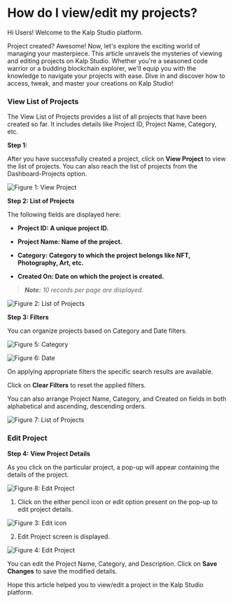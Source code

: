 # How do I view/edit my projects?

Hi Users! Welcome to the Kalp Studio platform.

  

Project created? Awesome! Now, let's explore the exciting world of managing your masterpiece. This article unravels the mysteries of viewing and editing projects on Kalp Studio. Whether you're a seasoned code warrior or a budding blockchain explorer, we'll equip you with the knowledge to navigate your projects with ease. Dive in and discover how to access, tweak, and master your creations on Kalp Studio!

  

### View List of Projects

  

The View List of Projects provides a list of all projects that have been created so far. It includes details like Project ID, Project Name, Category, etc.

  

**Step 1:**

  

After you have successfully created a project, click on **View Project** to view the list of projects. You can also reach the list of projects from the Dashboard-Projects option.

  

![Figure 1: View Project](https://docs.kalp.studio/~gitbook/image?url=https:%2F%2Fs3-ap-south-1.amazonaws.com%2Find-cdn.freshdesk.com%2Fdata%2Fhelpdesk%2Fattachments%2Fproduction%2F1060007154651%2Foriginal%2Fl8dy2cGmV421xv2wzs1OhvTPbeaGJsZ_0Q.png%3F1708686940&width=768&dpr=4&quality=100&sign=8e1e74c965a90adf0c6d0343a7f6946150bb9076c04d4d7089a2dc2adec04408)

  



  

**Step 2: List of Projects**

  

The following fields are displayed here:

  

-  **Project ID: A unique project ID.**

-  **Project Name: Name of the project.**

-  **Category: Category to which the project belongs like NFT, Photography, Art, etc.**

-  **Created On: Date on which the project is created.**

  

>  _**Note:**_  _10 records per page are displayed._

  

![Figure 2: List of Projects](https://docs.kalp.studio/~gitbook/image?url=https:%2F%2Fs3-ap-south-1.amazonaws.com%2Find-cdn.freshdesk.com%2Fdata%2Fhelpdesk%2Fattachments%2Fproduction%2F1060006983029%2Foriginal%2FxB61YLe4Vx9Kq9QeKaj5DqTSNzw6vhxvig.png%3F1708424870&width=768&dpr=4&quality=100&sign=1c86ee7074d677534ed0f9af46a8012d1d9140bbc3638f699cbaf75c6d586fe9)

  



  

**Step 3: Filters**

  

You can organize projects based on Category and Date filters.

  

![Figure 5: Category](https://docs.kalp.studio/~gitbook/image?url=https:%2F%2Fs3-ap-south-1.amazonaws.com%2Find-cdn.freshdesk.com%2Fdata%2Fhelpdesk%2Fattachments%2Fproduction%2F1060006824948%2Foriginal%2FcIBXHe9H_OkNr4sHvZrVGez_r7jrSVYS8Q.png%3F1707988178&width=768&dpr=4&quality=100&sign=647352c9191af1475e07fcde27c1456a4ad22388054256ee20282c717d2ae95b)

  



  

![Figure 6: Date](https://docs.kalp.studio/~gitbook/image?url=https:%2F%2Fs3-ap-south-1.amazonaws.com%2Find-cdn.freshdesk.com%2Fdata%2Fhelpdesk%2Fattachments%2Fproduction%2F1060006824971%2Foriginal%2FL-zqczjNaHkL-yg59u4Ozt34xn6PkUBZSQ.png%3F1707988204&width=768&dpr=4&quality=100&sign=eefae3bda55181139697692488ccff5bac2c5e1f397da79c5fcccbc62e358f5d)

  



  

On applying appropriate filters the specific search results are available.

  

Click on **Clear Filters** to reset the applied filters.

  

You can also arrange Project Name, Category, and Created on fields in both alphabetical and ascending, descending orders.

  

![Figure 7: List of Projects](https://docs.kalp.studio/~gitbook/image?url=https:%2F%2Fs3-ap-south-1.amazonaws.com%2Find-cdn.freshdesk.com%2Fdata%2Fhelpdesk%2Fattachments%2Fproduction%2F1060006983068%2Foriginal%2Fb5eKwuzvF8TOinSt2QQHQR9TdqFp9kIX4A.png%3F1708424934&width=768&dpr=4&quality=100&sign=927dc56e308d619c9195ebfcae35f60c28e156b9229e1cd3649ac74d1f6a6a6f)

  



  

### Edit Project

  

**Step 4:**  **View Project Details**

  

As you click on the particular project, a pop-up will appear containing the details of the project.

  

![Figure 8: Edit Project](https://docs.kalp.studio/~gitbook/image?url=https:%2F%2Fs3-ap-south-1.amazonaws.com%2Find-cdn.freshdesk.com%2Fdata%2Fhelpdesk%2Fattachments%2Fproduction%2F1060007155545%2Foriginal%2F38gM6Aefui_DfPGbUvhxbGO88ViVBkkitA.png%3F1708687531&width=768&dpr=4&quality=100&sign=daf8e50a2f36d22aaea8969bc239f2e5ee1d4fc17e988fa6c00a3e92a6a656e3)

  



  

1. Click on the either pencil icon or edit option present on the pop-up to edit project details.

  

![Figure 3: Edit icon](https://docs.kalp.studio/~gitbook/image?url=https:%2F%2Fs3-ap-south-1.amazonaws.com%2Find-cdn.freshdesk.com%2Fdata%2Fhelpdesk%2Fattachments%2Fproduction%2F1060006983094%2Foriginal%2FhiwLz-L4Awk4hJ1dGKiG9W7BXyT18ZKOBA.png%3F1708424968&width=768&dpr=4&quality=100&sign=439ad4ae1f74527766272f64d8c070a632e3678cabb15a74ba6f204f417d1ccc)

  



  

2. Edit Project screen is displayed.

  

![Figure 4: Edit Project](https://docs.kalp.studio/~gitbook/image?url=https:%2F%2Fs3-ap-south-1.amazonaws.com%2Find-cdn.freshdesk.com%2Fdata%2Fhelpdesk%2Fattachments%2Fproduction%2F1060006983198%2Foriginal%2FWAJYLmqWihJAWrPUVnskkj1zVeIcMYrOjw.png%3F1708425053&width=768&dpr=4&quality=100&sign=f4eace46cbc9d37b4b6a632f76753ef4baa257982dee59164219a68e418d46d6)

You can edit the Project Name, Category, and Description. Click on **Save Changes** to save the modified details.

Hope this article helped you to view/edit a project in the Kalp Studio platform.